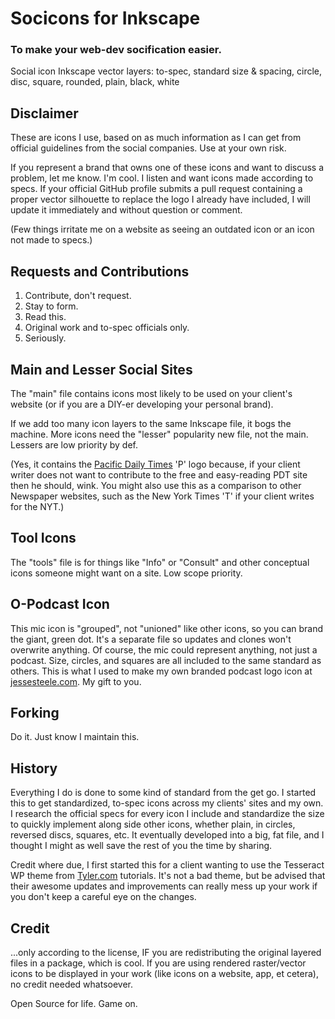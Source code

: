 # Socicons for Inkscape
### To make your web-dev socification easier.
Social icon Inkscape vector layers: to-spec, standard size & spacing, circle, disc, square, rounded, plain, black, white

## Disclaimer
These are icons I use, based on as much information as I can get from official guidelines from the social companies. Use at your own risk.

If you represent a brand that owns one of these icons and want to discuss a problem, let me know. I'm cool. I listen and want icons made according to specs. If your official GitHub profile submits a pull request containing a proper vector silhouette to replace the logo I already have included, I will update it immediately and without question or comment.

(Few things irritate me on a website as seeing an outdated icon or an icon not made to specs.)

## Requests and Contributions
1. Contribute, don't request.
2. Stay to form.
3. Read this.
4. Original work and to-spec officials only.
5. Seriously.

## Main and Lesser Social Sites
The "main" file contains icons most likely to be used on your client's website (or if you are a DIY-er developing your personal brand).

If we add too many icon layers to the same Inkscape file, it bogs the machine. More icons need the "lesser" popularity new file, not the main. Lessers are low priority by def.

(Yes, it contains the [Pacific Daily Times](http://pacificdailytimes.com) 'P' logo because, if your client writer does not want to contribute to the free and easy-reading PDT site then he should, wink. You might also use this as a comparison to other Newspaper websites, such as the New York Times 'T' if your client writes for the NYT.)

## Tool Icons
The "tools" file is for things like "Info" or "Consult" and other conceptual icons someone might want on a site. Low scope priority.

## O-Podcast Icon
This mic icon is "grouped", not "unioned" like other icons, so you can brand the giant, green dot. It's a separate file so updates and clones won't overwrite anything. Of course, the mic could represent anything, not just a podcast. Size, circles, and squares are all included to the same standard as others. This is what I used to make my own branded podcast logo icon at [jessesteele.com](http://jessesteele.com). My gift to you.

## Forking
Do it. Just know I maintain this.

## History
Everything I do is done to some kind of standard from the get go. I started this to get standardized, to-spec icons across my clients' sites and my own. I research the official specs for every icon I include and standardize the size to quickly implement along side other icons, whether plain, in circles, reversed discs, squares, etc. It eventually developed into a big, fat file, and I thought I might as well save the rest of you the time by sharing.

Credit where due, I first started this for a client wanting to use the Tesseract WP theme from [Tyler.com](http://tyler.com) tutorials. It's not a bad theme, but be advised that their awesome updates and improvements can really mess up your work if you don't keep a careful eye on the changes.

## Credit
...only according to the license, IF you are redistributing the original layered files in a package, which is cool. If you are using rendered raster/vector icons to be displayed in your work (like icons on a website, app, et cetera), no credit needed whatsoever.

Open Source for life. Game on.
